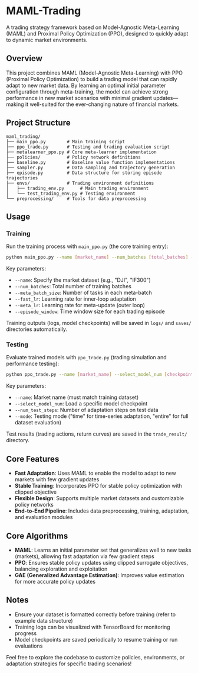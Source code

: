 # MAML-Trading

A trading strategy framework based on Model-Agnostic Meta-Learning (MAML) and Proximal Policy Optimization (PPO), designed to quickly adapt to dynamic market environments.

## Overview

This project combines MAML (Model-Agnostic Meta-Learning) with PPO (Proximal Policy Optimization) to build a trading model that can rapidly adapt to new market data. By learning an optimal initial parameter configuration through meta-training, the model can achieve strong performance in new market scenarios with minimal gradient updates—making it well-suited for the ever-changing nature of financial markets.

## Project Structure

```
maml_trading/
├── main_ppo.py        # Main training script
├── ppo_trade.py       # Testing and trading evaluation script
├── metalearner_ppo.py # Core meta-learner implementation
├── policies/          # Policy network definitions
├── baseline.py        # Baseline value function implementations
├── sampler.py         # Data sampling and trajectory generation
├── episode.py         # Data structure for storing episode trajectories
├── envs/              # Trading environment definitions
│   ├── trading_env.py      # Main trading environment
│   └── test_trading_env.py # Testing environment
└── preprocessing/     # Tools for data preprocessing
```

## Usage

### Training

Run the training process with `main_ppo.py` (the core training entry):

```bash
python main_ppo.py --name [market_name] --num_batches [total_batches] --meta_batch_size [batch_size]
```

Key parameters:
- `--name`: Specify the market dataset (e.g., "DJI", "IF300")
- `--num_batches`: Total number of training batches
- `--meta_batch_size`: Number of tasks in each meta-batch
- `--fast_lr`: Learning rate for inner-loop adaptation
- `--meta_lr`: Learning rate for meta-update (outer loop)
- `--episode_window`: Time window size for each trading episode

Training outputs (logs, model checkpoints) will be saved in `logs/` and `saves/` directories automatically.

### Testing

Evaluate trained models with `ppo_trade.py` (trading simulation and performance testing):

```bash
python ppo_trade.py --name [market_name] --select_model_num [checkpoint_number] --num_test_steps [adaptation_steps]
```

Key parameters:
- `--name`: Market name (must match training dataset)
- `--select_model_num`: Load a specific model checkpoint
- `--num_test_steps`: Number of adaptation steps on test data
- `--mode`: Testing mode ("time" for time-series adaptation, "entire" for full dataset evaluation)

Test results (trading actions, return curves) are saved in the `trade_result/` directory.

## Core Features

- **Fast Adaptation**: Uses MAML to enable the model to adapt to new markets with few gradient updates
- **Stable Training**: Incorporates PPO for stable policy optimization with clipped objective
- **Flexible Design**: Supports multiple market datasets and customizable policy networks
- **End-to-End Pipeline**: Includes data preprocessing, training, adaptation, and evaluation modules

## Core Algorithms

- **MAML**: Learns an initial parameter set that generalizes well to new tasks (markets), allowing fast adaptation via few gradient steps
- **PPO**: Ensures stable policy updates using clipped surrogate objectives, balancing exploration and exploitation
- **GAE (Generalized Advantage Estimation)**: Improves value estimation for more accurate policy updates

## Notes

- Ensure your dataset is formatted correctly before training (refer to example data structure)
- Training logs can be visualized with TensorBoard for monitoring progress
- Model checkpoints are saved periodically to resume training or run evaluations

Feel free to explore the codebase to customize policies, environments, or adaptation strategies for specific trading scenarios!